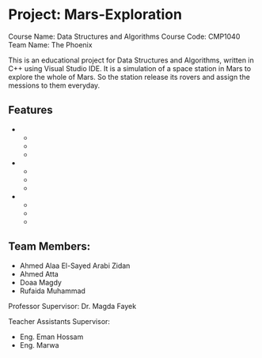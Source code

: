 # Project: Mars-Exploration
Course Name: Data Structures and Algorithms 
Course Code: CMP1040 
Team Name: The Phoenix 

This is an educational project for Data Structures and Algorithms, written in C++ using Visual Studio IDE. It is a simulation of a space station in Mars to explore the whole of Mars. So the station release its rovers and assign the messions to them everyday.

## Features
*
  *
  *
  *
*
  *
  *
  *
*
  *
  *
  *

## Team Members:
* Ahmed Alaa El-Sayed Arabi Zidan
* Ahmed Atta
* Doaa Magdy
* Rufaida Muhammad

Professor Supervisor: Dr. Magda Fayek

Teacher Assistants Supervisor:
* Eng. Eman Hossam
* Eng. Marwa
